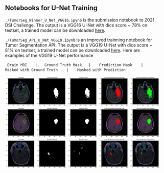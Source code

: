 ## Notebooks for U-Net Training 

`./TumorSeg_Winner_U_Net_VGG16.ipynb` is the submission notebook to 2021 DSI Challenge. The output is a VGG16 U-Net with dice score ~ 78% on testset, a trained model can be downloaded [here](https://drive.google.com/file/d/1pAMCORzh4bLwOqr-Xkup_id57WKM7AdD/view?usp=sharing).

`./TumorSeg_API_U_Net_VGG19.ipynb` is an improved trainning notebook for Tumor Segmentation API. The output is a VGG19 U-Net with dice score ~ 81% on testset, a trained model can be downloaded [here](https://drive.google.com/file/d/1TElZ-XPhn0Vc41nLx2NJMYaR8CSbhbB1/view?usp=sharing).
Here are examples of the VGG19 U-Net performance 

     Brain MRI    |   Ground Truth Mask   |    Prediction Mask    |    Masked with Ground Truth    |    Masked with Prediction
![image](../images/vgg19_unet_pred/vgg19_unet_pred1.png)
![image](../images/vgg19_unet_pred/vgg19_unet_pred2.png)
![image](../images/vgg19_unet_pred/vgg19_unet_pred4.png)

